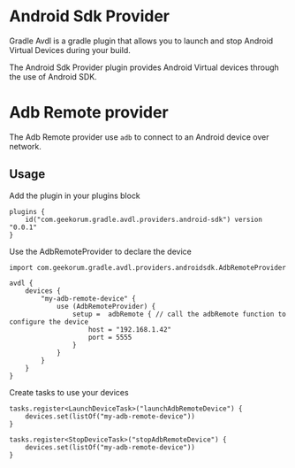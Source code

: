 Android Sdk Provider
=====================

Gradle Avdl is a gradle plugin that allows you to launch and stop Android Virtual Devices during
your build.

The Android Sdk Provider plugin provides Android Virtual devices through the use of Android SDK.

Adb Remote provider
===================

The Adb Remote provider use `adb` to connect to an Android device over network.

Usage
-----

Add the plugin in your plugins block

```
plugins {
    id("com.geekorum.gradle.avdl.providers.android-sdk") version "0.0.1"
}
```

Use the AdbRemoteProvider to declare the device

```
import com.geekorum.gradle.avdl.providers.androidsdk.AdbRemoteProvider

avdl {
    devices {
        "my-adb-remote-device" {
            use (AdbRemoteProvider) {
                setup =  adbRemote { // call the adbRemote function to configure the device
                    host = "192.168.1.42"
                    port = 5555
                }
            }
        }
    }
}
```

Create tasks to use your devices

```
tasks.register<LaunchDeviceTask>("launchAdbRemoteDevice") {
    devices.set(listOf("my-adb-remote-device"))
}

tasks.register<StopDeviceTask>("stopAdbRemoteDevice") {
    devices.set(listOf("my-adb-remote-device"))
}
```

